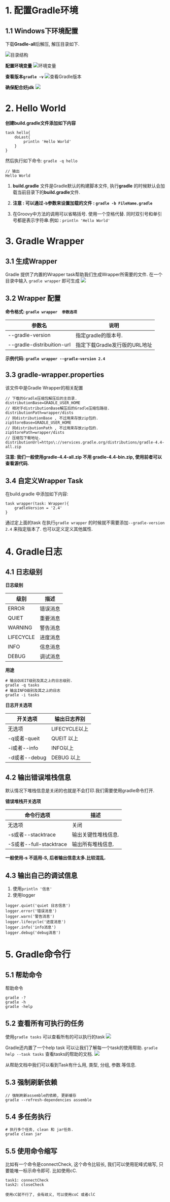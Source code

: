 # 1. 配置Gradle环境

## 1.1 Windows下环境配置


下载**Gradle-all**后解压, 解压目录如下.

![目录结构](https://i.imgur.com/oAFrNAQ.png)

**配置环境变量**
![环境变量](https://i.imgur.com/BbM4FtT.png)

**查看版本`gradle -v`**
![查看Gradle版本](https://i.imgur.com/qAqfHmv.png)

**确保配合好jdk**
![](https://i.imgur.com/eWKuiRs.png)

# 2. Hello World
**创建build.gradle文件添加如下内容**
```
task hello{
	doLast{
		println 'Hello World'
	}
}
```

然后执行如下命令: `gradle -q hello`

```
// 输出
Hello World
```

1. **build.gradle** 文件是Gradle默认的构建脚本文件, 执行**gradle** 的时候默认会加载当前目录下的**build.gradle**文件.

2. **注意 : 可以通过`-b`参数来设置加载的文件 :  `gradle -b FileName.gradle`**

3. 在Groovy中方法的调用可以省略括号. 使用一个空格代替. 同时双引号和单引号都是表示字符串.例如 : `println 'Hello World'`


# 3. Gradle Wrapper

## 3.1 生成Wrapper
Gradle 提供了内置的Wrapper task帮助我们生成Wrapper所需要的文件. 在一个目录中输入 `gradle wrapper` 即可生成
![](https://i.imgur.com/INSkTm3.png)

## 3.2 Wrapper 配置

**命令格式: `gradle wrapper  参数选项`**

参数名 | 说明
--- | ---
--gradle-version | 指定gradle的版本号.
--gradle-distribuition-url | 指定下载Gradle发行版的URL地址


**示例代码: `gradle wrapper --gradle-version 2.4`**

## 3.3 gradle-wrapper.properties
该文件中是Gradle Wrapper的相关配置

```
// 下载的Gradle压缩包解压后的主目录.
distributionBase=GRADLE_USER_HOME
// 相对于distributionBase解压后的Gradle压缩包路径.
distributionPath=wrapper/dists
// 同distributionBase , 不过用来存放zip包的.
zipStoreBase=GRADLE_USER_HOME
// 同distributionPath , 不过用来存放zip包的.
zipStorePath=wrapper/dists
// 压缩包下载地址. 
distributionUrl=https\://services.gradle.org/distributions/gradle-4.4-all.zip
```
**注意: 我们一般使用gradle-4.4-all.zip 不用 gradle-4.4-bin.zip, 使用前者可以查看源代码.**

## 3.4 自定义Wrapper Task
在build.gradle 中添加如下内容:
```
task wrapper(task: Wrapper){
	gradleVersion = '2.4'
}
```
通过定上面的task 在执行`gradle wrapper` 的时候就不需要添加`--gradle-version 2.4` 来指定版本了. 也可以定义定义其他属性.


# 4. Gradle日志

## 4.1 日志级别

**日志级别**

级别 | 描述
--- | ---
ERROR | 错误消息
QUIET | 重要消息
WARNING | 警告消息
LIFECYCLE | 进度消息
INFO | 信息消息
DEBUG | 调试消息

**用途**
```
# 输出QUEIT级别及其之上的日志级别.
gradle -q tasks
# 输出INFO级别及其之上的日志
gradle -i tasks
```

**日志开关选项**

开关选项 | 输出日志界别
--- | ---
无选项 | LIFECYCLE以上
-q或者-queit | QUEIT 以上
-i或者--info | INFO以上
-d或者--debug | DEBUG 以上 

##   4.2 输出错误堆栈信息
默认情况下堆栈信息是关闭的也就是不会打印.我们需要使用gradle命令打开.

**错误堆栈开关选项**

命令行选项 | 描述
--- | ---
无选项 | 关闭
-s或者--stacktrace | 输出关键性堆栈信息.
-S或者--full-stacktrace | 输出所有堆栈信息.

**一般使用-s 不适用-S, 后者输出信息太多.比较混乱.**

## 4.3 输出自己的调试信息
1. 使用`println '信息'`
2. 使用logger

```
logger.quiet('quiet 日志信息')
logger.error('错误消息')
logger.warn('警告消息')
logger.lifecycle('进度消息')
logger.info('info消息')
logger.debug('debug消息')
```

# 5. Gradle命令行

## 5.1 帮助命令
帮助命令
```
gradle -?
gradle -h
gradle -help
```

## 5.2 查看所有可执行的任务

使用`gradle tasks` 可以查看所有的可以执行的task
![](https://i.imgur.com/KNLG22L.png)

Gradle还内置了一个help task 可以让我们了解每一个task的使用帮助.
`gradle help --task tasks` 查看tasks的帮助的文档.
![](https://i.imgur.com/xUgtBPl.png)

从帮助文档中我们可以看到Task有什么用, 类型, 分组, 参数.等信息.


## 5.3 强制刷新依赖
```
// 强制刷新assemble的依赖, 更新缓存
gradle --refresh-dependencies assemble
```

## 5.4 多任务执行
```
# 执行多个任务, clean 和 jar任务.
gradle clean jar
```

## 5.5 使用命令缩写
比如有一个命令是connectCheck, 这个命令比较长, 我们可以使用驼峰式缩写, 只要能唯一标示命令即可. 比如使用cC.
```
task1: connectCheck
task2: closeCheck

使用cC就不行了, 会有歧义, 可以使用coC 或者clC
```




